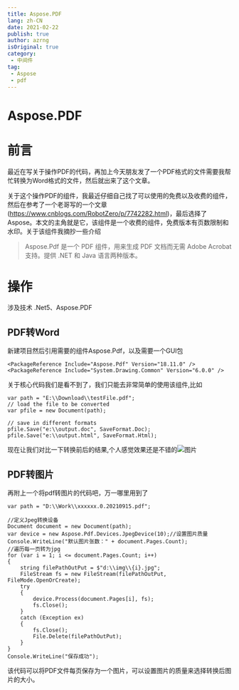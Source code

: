 ```yaml
---
title: Aspose.PDF
lang: zh-CN
date: 2021-02-22
publish: true
author: azrng
isOriginal: true
category:
 - 中间件
tag:
 - Aspose
 - pdf
---
```

# Aspose.PDF

# 前言

最近在写关于操作PDF的代码，再加上今天朋友发了一个PDF格式的文件需要我帮忙转换为Word格式的文件，然后就出来了这个文章。

关于这个操作PDF的组件，我最近仔细自己找了可以使用的免费以及收费的组件，然后在参考了一个老哥写的一个文章(https://www.cnblogs.com/RobotZero/p/7742282.html)，最后选择了Aspose。本文的主角就是它，该组件是一个收费的组件，免费版本有页数限制和水印。关于该组件我摘抄一些介绍

> Aspose.Pdf 是一个 PDF 组件，用来生成 PDF 文档而无需 Adobe Acrobat 支持。提供 .NET 和 Java 语言两种版本。

# 操作

涉及技术 .Net5、Aspose.PDF

## PDF转Word

新建项目然后引用需要的组件Aspose.Pdf，以及需要一个GUI包

```
<PackageReference Include="Aspose.Pdf" Version="18.11.0" />
<PackageReference Include="System.Drawing.Common" Version="6.0.0" />
```

关于核心代码我们是看不到了，我们只能去非常简单的使用该组件,比如

```
var path = "E:\\Download\\testFile.pdf";
// load the file to be converted
var pfile = new Document(path);

// save in different formats
pfile.Save("e:\\output.doc", SaveFormat.Doc);
pfile.Save("e:\\output.html", SaveFormat.Html);
```

现在让我们对比一下转换前后的结果,个人感觉效果还是不错的![图片](https://mmbiz.qpic.cn/mmbiz_png/gtQF7ojZDqKlpibTD3ZAqytbW6pKibcXyALdM8u8czDeT2IFiaHO0kxAZfECe6fU1V7B4lRg26Q7edoWhSdnRf1iag/640?wx_fmt=png&tp=webp&wxfrom=5&wx_lazy=1&wx_co=1)

## PDF转图片

再附上一个将pdf转图片的代码吧，万一哪里用到了

```
var path = "D:\\Work\\xxxxxx.0.20210915.pdf";

//定义Jpeg转换设备
Document document = new Document(path);
var device = new Aspose.Pdf.Devices.JpegDevice(10);//设置图片质量
Console.WriteLine("默认图片张数：" + document.Pages.Count);
//遍历每一页转为jpg
for (var i = 1; i <= document.Pages.Count; i++)
{
    string filePathOutPut = $"d:\\img\\{i}.jpg";
    FileStream fs = new FileStream(filePathOutPut, FileMode.OpenOrCreate);
    try
    {
        device.Process(document.Pages[i], fs);
        fs.Close();
    }
    catch (Exception ex)
    {
        fs.Close();
        File.Delete(filePathOutPut);
    }
}
Console.WriteLine("保存成功");
```

该代码可以将PDF文件每页保存为一个图片，可以设置图片的质量来选择转换后图片的大小。